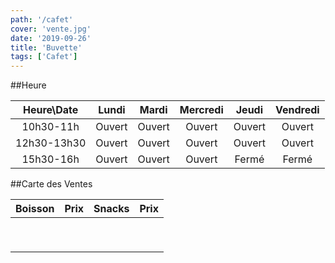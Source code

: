 ```yaml
---
path: '/cafet'
cover: 'vente.jpg'
date: '2019-09-26'
title: 'Buvette'
tags: ['Cafet']
---
```


##Heure

| Heure\Date 	| Lundi 	| Mardi 	| Mercredi 	| Jeudi 	| Vendredi 	|
|:-----------:	|:------:	|:------:	|:--------:	|:------:	|:--------:	|
| 10h30-11h 	| Ouvert 	| Ouvert 	| Ouvert 	| Ouvert 	| Ouvert 	|
| 12h30-13h30 	| Ouvert 	| Ouvert 	| Ouvert 	| Ouvert 	| Ouvert 	|
| 15h30-16h 	| Ouvert 	| Ouvert 	| Ouvert 	| Fermé 	| Fermé 	|



##Carte des Ventes

| Boisson | Prix | Snacks | Prix |
| ------ | ------ | ------ | ------ |
| | | | |
| | | | |
| | | | |
| | | | |
| | | | |
| | | | |
| | | | |
| | | | |
| | | | |




